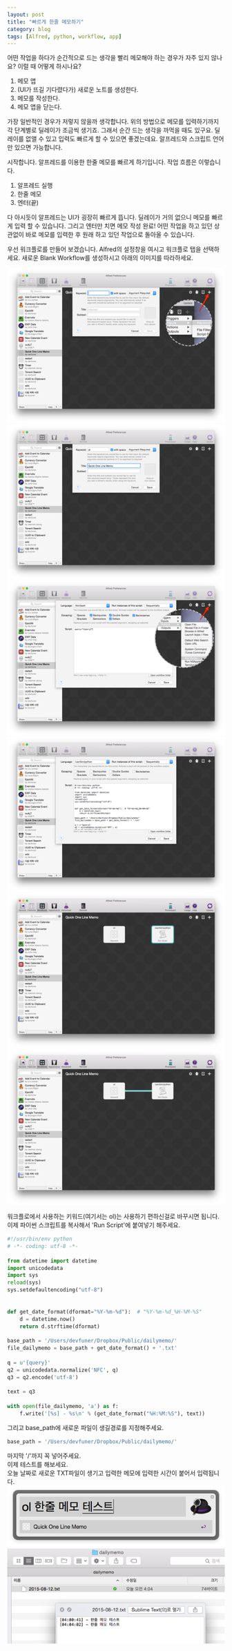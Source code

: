 ```yaml
---
layout: post
title: "빠르게 한줄 메모하기"
category: blog
tags: [Alfred, python, workflow, app]
---
```


어떤 작업을 하다가 순간적으로 드는 생각을 빨리 메모해야 하는 경우가 자주 있지 않나요?
이럴 때 어떻게 하시나요?

1. 메모 앱  
2. (UI가 뜨길 기다렸다가) 새로운 노트를 생성한다.  
3. 메모를 작성한다.  
4. 메모 앱을 닫는다.  

가장 일반적인 경우가 저렇지 않을까 생각합니다.
위의 방법으로 메모를 입력하기까지 각 단계별로 딜레이가 조금씩 생기죠.
그래서 순간 드는 생각을 까먹을 때도 있구요.
딜레이를 없앨 수 있고 입력도 빠르게 할 수 있으면 좋겠는데요.
알프레드와 스크립트 언어만 있으면 가능합니다.

시작합니다.
알프레드를 이용한 한줄 메모를 빠르게 하기입니다.
작업 흐름은 이렇습니다.

1. 알프레드 실행  
2. 한줄 메모  
3. 엔터(끝)  

다 아시듯이 알프레드는 UI가 굉장히 빠르게 뜹니다.
딜레이가 거의 없으니 메모를 빠르게 입력 할 수 있습니다.
그리고 엔터만 치면 메모 작성 완료!
어떤 작업을 하고 있던 상관없이 바로 메모를 입력한 후 원래 하고 있던 작업으로 돌아올 수 있습니다.

우선 워크플로를 만들어 보겠습니다.
Alfred의 설정창을 여시고 워크플로 탭을 선택하세요.
새로운 Blank Workflow를 생성하시고 아래의 이미지를 따라하세요.

![one-line-memo-001](/images/posts/one-line-memo/119f0b72_001.png)
![one-line-memo-002](/images/posts/one-line-memo/119f0b72_002.png)
![one-line-memo-003](/images/posts/one-line-memo/119f0b72_003.png)
![one-line-memo-004](/images/posts/one-line-memo/119f0b72_004.png)
![one-line-memo-005](/images/posts/one-line-memo/119f0b72_005.png)
![one-line-memo-006](/images/posts/one-line-memo/119f0b72_006.png)

워크플로에서 사용하는 키워드(여기서는 ol)는 사용하기 편하신걸로 바꾸시면 됩니다.
이제 파이썬 스크립트를 복사해서 'Run Script'에 붙여넣기 해주세요.

```python
#!/usr/bin/env python
# -*- coding: utf-8 -*-

from datetime import datetime
import unicodedata
import sys
reload(sys)
sys.setdefaultencoding("utf-8")


def get_date_format(dformat="%Y-%m-%d"):  # "%Y-%m-%d_%H-%M-%S"
    d = datetime.now()
    return d.strftime(dformat)

base_path = '/Users/devfuner/Dropbox/Public/dailymemo/'
file_dailymemo = base_path + get_date_format() + '.txt'

q = u'{query}'
q2 = unicodedata.normalize('NFC', q)
q3 = q2.encode('utf-8')

text = q3

with open(file_dailymemo, 'a') as f:
    f.write('[%s] - %s\n' % (get_date_format("%H:%M:%S"), text))
```

그리고 base_path에 새로운 파일이 생길경로를 지정해주세요.  

```python
base_path = '/Users/devfuner/Dropbox/Public/dailymemo/'
```


마지막 '/'까지 꼭 넣어주세요.  
이제 테스트를 해보세요.  
오늘 날짜로 새로운 TXT파일이 생기고 입력한 메모에 입력한 시간이 붙어서 입력됩니다.
![one-line-memo-007](/images/posts/one-line-memo/119f0b72_007.png)
![one-line-memo-008](/images/posts/one-line-memo/119f0b72_008.png)